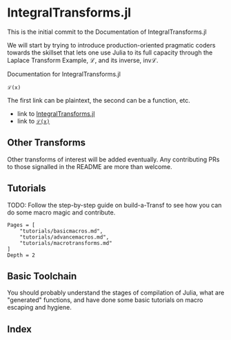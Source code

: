 # IntegralTransforms.jl

This is the initial commit to the Documentation of IntegralTransforms.jl

We will start by trying to introduce production-oriented pragmatic coders towards the skillset that lets one use Julia to its full capacity through the Laplace Transform Example,  ℒ, and its inverse, invℒ.

Documentation for IntegralTransforms.jl

```@docs
ℒ(x)
```

The first link can be plaintext, the second can be a function, etc.
- link to [IntegralTransforms.jl](@ref)
- link to [`ℒ(x)`](@ref)

## Other Transforms

Other transforms of interest will be added eventually. Any contributing PRs to those signalled in the README are more than welcome.

## Tutorials

TODO: Follow the step-by-step guide on build-a-Transf to see how you can do some macro magic and contribute.

```@contents
Pages = [
    "tutorials/basicmacros.md",
    "tutorials/advancemacros.md",
    "tutorials/macrotransforms.md"
]
Depth = 2
```

## Basic Toolchain
You should probably understand the stages of compilation of Julia, what are "generated" functions, and have done some basic tutorials on macro escaping and hygiene.

## Index

```@index
```

